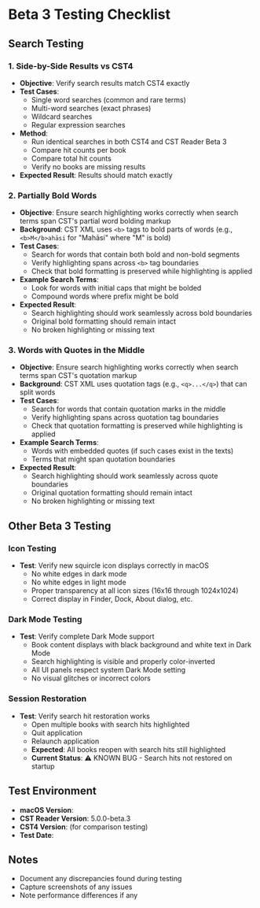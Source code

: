 # Beta 3 Testing Checklist

## Search Testing

### 1. Side-by-Side Results vs CST4
- **Objective**: Verify search results match CST4 exactly
- **Test Cases**:
  - Single word searches (common and rare terms)
  - Multi-word searches (exact phrases)
  - Wildcard searches
  - Regular expression searches
- **Method**:
  - Run identical searches in both CST4 and CST Reader Beta 3
  - Compare hit counts per book
  - Compare total hit counts
  - Verify no books are missing results
- **Expected Result**: Results should match exactly

### 2. Partially Bold Words
- **Objective**: Ensure search highlighting works correctly when search terms span CST's partial word bolding markup
- **Background**: CST XML uses `<b>` tags to bold parts of words (e.g., `<b>M</b>ahāsi` for "Mahāsi" where "M" is bold)
- **Test Cases**:
  - Search for words that contain both bold and non-bold segments
  - Verify highlighting spans across `<b>` tag boundaries
  - Check that bold formatting is preserved while highlighting is applied
- **Example Search Terms**:
  - Look for words with initial caps that might be bolded
  - Compound words where prefix might be bold
- **Expected Result**:
  - Search highlighting should work seamlessly across bold boundaries
  - Original bold formatting should remain intact
  - No broken highlighting or missing text

### 3. Words with Quotes in the Middle
- **Objective**: Ensure search highlighting works correctly when search terms span CST's quotation markup
- **Background**: CST XML uses quotation tags (e.g., `<q>...</q>`) that can split words
- **Test Cases**:
  - Search for words that contain quotation marks in the middle
  - Verify highlighting spans across quotation tag boundaries
  - Check that quotation formatting is preserved while highlighting is applied
- **Example Search Terms**:
  - Words with embedded quotes (if such cases exist in the texts)
  - Terms that might span quotation boundaries
- **Expected Result**:
  - Search highlighting should work seamlessly across quote boundaries
  - Original quotation formatting should remain intact
  - No broken highlighting or missing text

## Other Beta 3 Testing

### Icon Testing
- **Test**: Verify new squircle icon displays correctly in macOS
  - No white edges in dark mode
  - No white edges in light mode
  - Proper transparency at all icon sizes (16x16 through 1024x1024)
  - Correct display in Finder, Dock, About dialog, etc.

### Dark Mode Testing
- **Test**: Verify complete Dark Mode support
  - Book content displays with black background and white text in Dark Mode
  - Search highlighting is visible and properly color-inverted
  - All UI panels respect system Dark Mode setting
  - No visual glitches or incorrect colors

### Session Restoration
- **Test**: Verify search hit restoration works
  - Open multiple books with search hits highlighted
  - Quit application
  - Relaunch application
  - **Expected**: All books reopen with search hits still highlighted
  - **Current Status**: ⚠️ KNOWN BUG - Search hits not restored on startup

## Test Environment
- **macOS Version**:
- **CST Reader Version**: 5.0.0-beta.3
- **CST4 Version**: (for comparison testing)
- **Test Date**:

## Notes
- Document any discrepancies found during testing
- Capture screenshots of any issues
- Note performance differences if any
